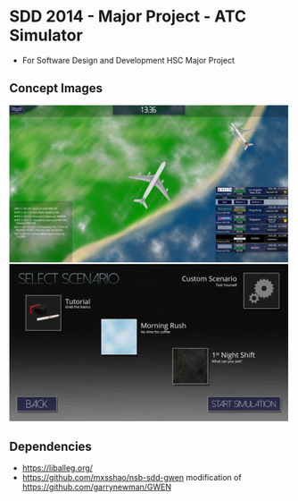 # SDD 2014 - Major Project - ATC Simulator

+ For Software Design and Development HSC Major Project

## Concept Images

<img src="_concept_screens/main.png" width="500px" />
<img src="_concept_screens/scenario.png" width="500px" />

## Dependencies

+ <https://liballeg.org/>
+ <https://github.com/mxsshao/nsb-sdd-gwen> modification of <https://github.com/garrynewman/GWEN>
